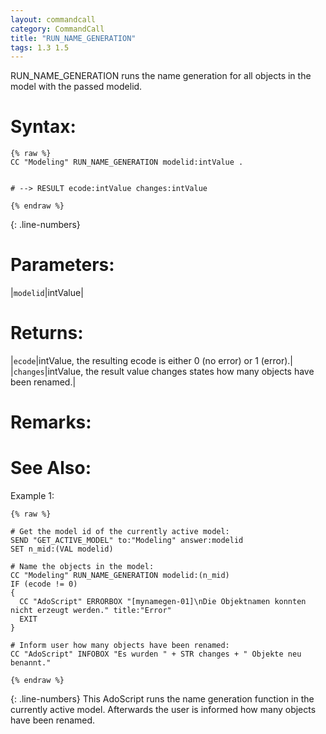 ```yaml
---
layout: commandcall
category: CommandCall
title: "RUN_NAME_GENERATION"
tags: 1.3 1.5
---
```


RUN_NAME_GENERATION runs the name generation for all objects in the model with the passed modelid.

# Syntax:  

```adoscript
{% raw %}
CC "Modeling" RUN_NAME_GENERATION modelid:intValue .


# --> RESULT ecode:intValue changes:intValue

{% endraw %}
```
{: .line-numbers}

# Parameters:  

|`modelid`|intValue|

# Returns:  

|`ecode`|intValue, the resulting ecode is either 0 (no error) or 1 (error).|
|`changes`|intValue, the result value changes states how many objects have been renamed.|

# Remarks:





# See Also:  



Example 1:

```adoscript
{% raw %}

# Get the model id of the currently active model:
SEND "GET_ACTIVE_MODEL" to:"Modeling" answer:modelid
SET n_mid:(VAL modelid)

# Name the objects in the model:
CC "Modeling" RUN_NAME_GENERATION modelid:(n_mid)
IF (ecode != 0)
{
  CC "AdoScript" ERRORBOX "[mynamegen-01]\nDie Objektnamen konnten nicht erzeugt werden." title:"Error"
  EXIT
}

# Inform user how many objects have been renamed:
CC "AdoScript" INFOBOX "Es wurden " + STR changes + " Objekte neu benannt."

{% endraw %}
```
{: .line-numbers}
This AdoScript runs the name generation function in the currently active model. Afterwards the user is informed how many objects have been renamed.

